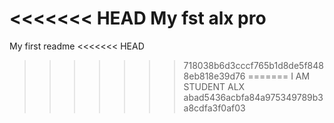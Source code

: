 <<<<<<< HEAD
My fst alx pro
=======
My first readme
<<<<<<< HEAD
>>>>>>> 718038b6d3cccf765b1d8de5f8488eb818e39d76
=======
I AM STUDENT ALX
>>>>>>> abad5436acbfa84a975349789b3a8cdfa3f0af03
